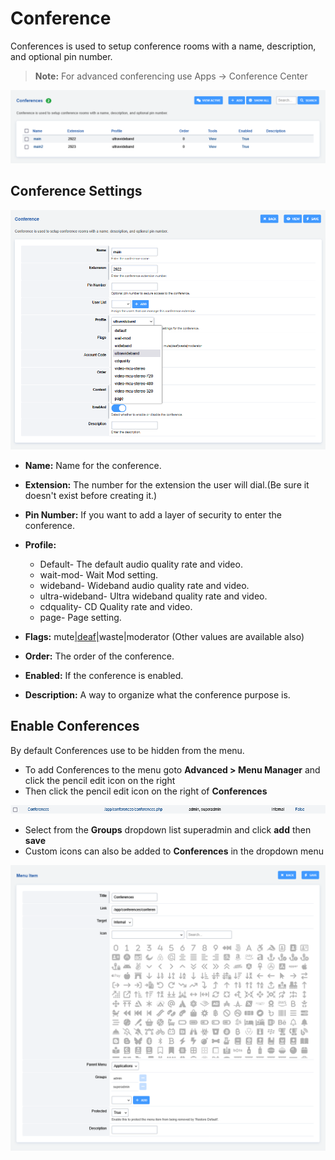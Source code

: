 # Conference

Conferences is used to setup conference rooms with a name, description,
and optional pin number.


>**Note:** For advanced conferencing use Apps -\> Conference Center


![image](../_static/images/applications/conference/fusionpbx_conferences1.png)

## Conference Settings

![image](../_static/images/applications/conference/fusionpbx_conferences2.png)

-   **Name:** Name for the conference.

-   **Extension:** The number for the extension the user will dial.(Be
    sure it doesn\'t exist before creating it.)

-   **Pin Number:** If you want to add a layer of security to enter the
    conference.

-   **Profile:**

     -   Default- The default audio quality rate and video.
     -   wait-mod- Wait Mod setting.
     -   wideband- Wideband audio quality rate and video.
     -   ultra-wideband- Ultra wideband quality rate and video.
     -   cdquality- CD Quality rate and video.
     -   page- Page setting.

-   **Flags:** mute[\|deaf\|](##SUBST##|deaf|)waste\|moderator (Other
    values are available also)

-   **Order:** The order of the conference.

-   **Enabled:** If the conference is enabled.

-   **Description:** A way to organize what the conference purpose is.

## Enable Conferences

By default Conferences use to be hidden from the menu.

-   To add Conferences to the menu goto **Advanced \> Menu Manager** and
    click the pencil edit icon on the right
-   Then click the pencil edit icon on the right of **Conferences**

![image](../_static/images/applications/conference/fusionpbx_conferences3.png)

-   Select from the **Groups** dropdown list superadmin and click
    **add** then **save**
-   Custom icons can also be added to **Conferences** in the dropdown menu

![image](../_static/images/applications/conference/fusionpbx_conferences4.png)


